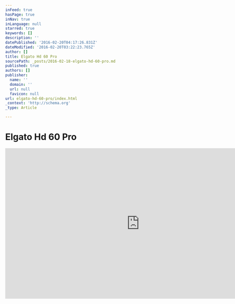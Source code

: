 ```yaml
---
inFeed: true
hasPage: true
inNav: true
inLanguage: null
starred: true
keywords: []
description: ''
datePublished: '2016-02-20T04:17:26.831Z'
dateModified: '2016-02-20T03:22:23.765Z'
author: []
title: Elgato Hd 60 Pro
sourcePath: _posts/2016-02-18-elgato-hd-60-pro.md
published: true
authors: []
publisher:
  name: ''
  domain: ''
  url: null
  favicon: null
url: elgato-hd-60-pro/index.html
_context: 'http://schema.org'
_type: Article

---
```

# Elgato Hd 60 Pro

<iframe src="https://cdn.embedly.com/widgets/media.html?src=https%3A%2F%2Fwww.youtube.com%2Fembed%2FL4zGJUcoGFI%3Ffeature%3Doembed&amp;url=https%3A%2F%2Fwww.youtube.com%2Fwatch%3Ffeature%3Dyoutu.be%26v%3DL4zGJUcoGFI&amp;image=https%3A%2F%2Fi.ytimg.com%2Fvi%2FL4zGJUcoGFI%2Fhqdefault.jpg&amp;key=b7d04c9b404c499eba89ee7072e1c4f7&amp;type=text%2Fhtml&amp;schema=youtube" width="854" height="480" scrolling="no" frameborder="0" allowfullscreen="allowfullscreen" style=""></iframe>